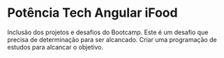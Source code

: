 # Potência Tech Angular iFood
Inclusão dos projetos e desafios do Bootcamp.
Este é um desafio que precisa de determinação para ser alcancado.
Criar uma programação de estudos para alcancar o objetivo.

